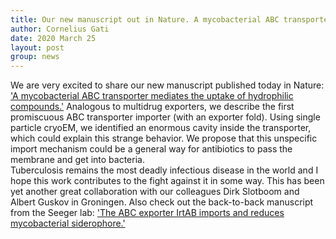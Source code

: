 ```yaml
---
title: Our new manuscript out in Nature. A mycobacterial ABC transporter mediates the uptake of hydrophilic compounds!
author: Cornelius Gati
date: 2020 March 25
layout: post
group: news
---
```


We are very excited to share our new manuscript published today in Nature: ['A mycobacterial ABC transporter mediates the uptake of hydrophilic compounds.'](https://www.nature.com/articles/s41586-020-2072-8) Analogous to multidrug exporters, we describe the first promiscuous ABC transporter importer (with an exporter fold). Using single particle cryoEM, we identified an enormous cavity inside the transporter, which could explain this strange behavior. We propose that this unspecific import mechanism could be a general way for antibiotics to pass the membrane and get into bacteria.
<br/>
Tuberculosis remains the most deadly infectious disease in the world and I hope this work contributes to the fight against it in some way. This has been yet another great collaboration with our colleagues Dirk Slotboom and Albert Guskov in Groningen. Also check out the back-to-back manuscript from the Seeger lab: ['The ABC exporter IrtAB imports and reduces mycobacterial siderophore.'](https://www.nature.com/articles/s41586-020-2136-9)

